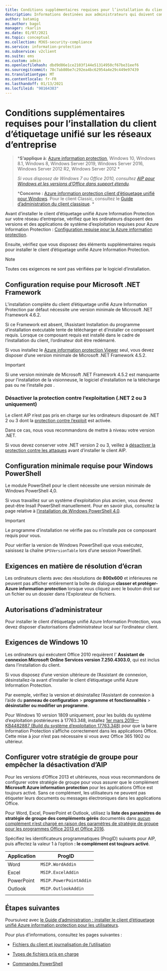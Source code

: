 ```yaml
---
title: Conditions supplémentaires requises pour l’installation du client d’étiquetage unifié Azure Information Protection
description: Informations destinées aux administrateurs qui doivent comprendre la configuration système supplémentaire requise pour l’installation du client d’étiquetage unifié sur les réseaux d’entreprise.
author: batamig
ms.author: bagol
manager: rkarlin
ms.date: 01/07/2021
ms.topic: conceptual
ms.collection: M365-security-compliance
ms.service: information-protection
ms.subservice: v2client
ms.suite: ems
ms.custom: admin
ms.openlocfilehash: dbd9d86e1ce2103f144e51314950cf67be31eef6
ms.sourcegitcommit: 78c7ab80be7c292ea4bc62954a4e29c449e97439
ms.translationtype: MT
ms.contentlocale: fr-FR
ms.lasthandoff: 01/13/2021
ms.locfileid: "98164383"
---
```

# <a name="additional-requirements-for-installing-the-unified-labeling-client-on-enterprise-networks"></a>Conditions supplémentaires requises pour l’installation du client d’étiquetage unifié sur les réseaux d’entreprise

>***S’applique à**: [Azure information protection](https://azure.microsoft.com/pricing/details/information-protection), Windows 10, Windows 8.1, Windows 8, Windows Server 2019, Windows Server 2016, Windows Server 2012 R2, Windows Server 2012 *
>
>*Si vous disposez de Windows 7 ou Office 2010, consultez [AIP pour Windows et les versions d’Office dans support étendu](../known-issues.md#aip-for-windows-and-office-versions-in-extended-support).*
>
>***Concerne :** [Azure information protection client d’étiquetage unifié pour Windows](../faqs.md#whats-the-difference-between-the-azure-information-protection-classic-and-unified-labeling-clients). Pour le client Classic, consultez le [Guide d’administration du client classique](client-admin-guide-install.md). *

Avant d’installer le client d’étiquetage unifié Azure Information Protection sur votre réseau d’entreprise, vérifiez que les ordinateurs disposent des versions et des applications de système d’exploitation requises pour Azure Information Protection : [Configuration requise pour la Azure information protection](../requirements.md). 

Ensuite, vérifiez que vous disposez des éléments supplémentaires requis pour installer le client d’étiquetage unifié Azure Information Protection.

> [!NOTE]
> Toutes ces exigences ne sont pas vérifiées par le logiciel d’installation.
>

## <a name="microsoft-net-framework-requirements"></a>Configuration requise pour Microsoft .NET Framework

L’installation complète du client d’étiquetage unifié Azure Information Protection par défaut nécessite une version minimale de Microsoft .NET Framework 4.6.2. 

Si ce Framework est absent, l’Assistant Installation du programme d’installation exécutable tente de télécharger et d’installer ce composant requis. Lorsque ce composant requis est installé dans le cadre de l’installation du client, l’ordinateur doit être redémarré.  

Si vous installez le [Azure information protection Viewer](clientv2-view-use-files.md) seul, vous devez disposer d’une version minimale de Microsoft .NET Framework 4.5.2. 

> [!IMPORTANT]
> Si une version minimale de Microsoft .NET Framework 4.5.2 est manquante pour l’installation de la visionneuse, le logiciel d’installation ne la télécharge pas ou ne l’installe *pas* .
> 

### <a name="disable-exploit-protection-net-2-or-3-only"></a>Désactiver la protection contre l’exploitation (.NET 2 ou 3 uniquement)

Le client AIP n’est pas pris en charge sur les ordinateurs disposant de .NET 2 ou 3 dont la [protection contre l’exploit](/windows/security/threat-protection/microsoft-defender-atp/enable-exploit-protection) est activée. 

Dans ce cas, nous vous recommandons de mettre à niveau votre version .NET. 

Si vous devez conserver votre .NET version 2 ou 3, veillez à [désactiver la protection contre les attaques](../known-issues.md#known-issues-for-aip-and-exploit-protection) avant d’installer le client AIP.

## <a name="windows-powershell-minimum-requirements"></a>Configuration minimale requise pour Windows PowerShell

Le module PowerShell pour le client nécessite une version minimale de Windows PowerShell 4,0.

Si vous travaillez sur un système d’exploitation plus ancien, vous devrez peut-être Insall PowerShell manuellement. Pour en savoir plus, consultez la page relative à [l’installation de Windows PowerShell 4.0](https://social.technet.microsoft.com/wiki/contents/articles/21016.how-to-install-windows-powershell-4-0.aspx). 

> [!IMPORTANT]
> Le programme d’installation ne vérifie pas ou n’installe *pas* ce composant requis pour vous. 
>
> Pour vérifier la version de Windows PowerShell que vous exécutez, saisissez la chaîne `$PSVersionTable` lors d’une session PowerShell.  
> 


## <a name="screen-resolution-requirements"></a>Exigences en matière de résolution d’écran

Les ordinateurs clients avec des résolutions de **800x600** et inférieures ne peuvent pas afficher entièrement la boîte de dialogue **classer et protéger-Azure information protection** lorsque vous cliquez avec le bouton droit sur un fichier ou un dossier dans l’Explorateur de fichiers.   

## <a name="admin-permissions"></a>Autorisations d’administrateur

Pour installer le client d’étiquetage unifié Azure Information Protection, vous devez disposer d’autorisations d’administrateur local sur l’ordinateur client.
        
## <a name="windows-10-requirements"></a>Exigences de Windows 10

Les ordinateurs qui exécutent Office 2010 requièrent l' **Assistant de connexion Microsoft Online Services version 7.250.4303.0**, qui est inclus dans l’installation du client. 

Si vous disposez d’une version ultérieure de l’Assistant de connexion, désinstallez-la avant d’installer le client d’étiquetage unifié Azure Information Protection. 

Par exemple, vérifiez la version et désinstallez l’Assistant de connexion à l’aide du **panneau de configuration**  >  **programme et fonctionnalités**  >  **désinstaller ou modifier un programme**. 

Pour Windows 10 version 1809 uniquement, pour les builds du système d’exploitation postérieures à 17763.348, installez [1er mars 2019—KB4482887 (Build du système d’exploitation 17763.348)](https://support.microsoft.com/help/4482887/windows-10-update-kb4482887) pour que la barre Information Protection s’affiche correctement dans les applications Office. Cette mise à jour n’est pas nécessaire si vous avez Office 365 1902 ou ultérieur.    

## <a name="configure-your-group-policy-to-prevent-disabling-aip"></a>Configurer votre stratégie de groupe pour empêcher la désactivation d’AIP

Pour les versions d’Office 2013 et ultérieures, nous vous recommandons de configurer votre stratégie de groupe pour vous assurer que le complément **Microsoft Azure information protection** pour les applications Office est toujours activé.  Sans ce complément, les utilisateurs ne peuvent pas étiqueter leurs documents ou messages électroniques dans les applications Office.   

Pour Word, Excel, PowerPoint et Outlook, utilisez la **liste des paramètres de stratégie de groupe des compléments gérés** documentés dans [aucun complément n’est chargé en raison des paramètres de stratégie de groupe pour les programmes Office 2013 et Office 2016](https://support.microsoft.com/help/2733070/no-add-ins-loaded-due-to-group-policy-settings-for-office-2013-and-off). 

Spécifiez les identificateurs programmatiques (ProgID) suivants pour AIP, puis affectez la valeur 1 à l’option **: le complément est toujours activé**.

|Application  |ProgID  |
|---------|---------|
|Word     |     `MSIP.WordAddin`    |
|Excel     |  `MSIP.ExcelAddin`       |
|PowerPoint     |   `MSIP.PowerPointAddin`      |
|Outlook | `MSIP.OutlookAddin` |
| | | 

## <a name="next-steps"></a>Étapes suivantes

Poursuivez avec  [le Guide d’administration : installer le client d’étiquetage unifié Azure information protection pour les utilisateurs](clientv2-admin-guide-install.md).

Pour plus d'informations, consultez les pages suivantes :

- [Fichiers du client et journalisation de l’utilisation](clientv2-admin-guide-files-and-logging.md)

- [Types de fichiers pris en charge](clientv2-admin-guide-file-types.md)

- [Commandes PowerShell](clientv2-admin-guide-powershell.md)